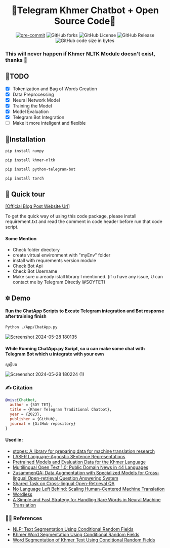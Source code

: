 <div align="center">

# 🏅Telegram Khmer Chatbot + Open Source Code🏅

[![pre-commit](https://img.shields.io/badge/pre--commit-enabled-brightgreen?logo=pre-commit&logoColor=white)](https://github.com/pre-commit/pre-commit)
<img alt="GitHub forks" src="https://img.shields.io/github/forks/SOYTET/Telegram-Chatbot">
<img alt="GitHub License" src="https://img.shields.io/github/license/SOYTET/Telegram-Chatbot">
<img alt="GitHub Release" src="https://img.shields.io/github/v/release/SOYTET/Telegram-Chatbot">
<img alt="GitHub code size in bytes" src="https://img.shields.io/github/languages/code-size/SOYTET/Telegram-Chatbot">




</div>

### This will never happen if Khmer NLTK Module doesn't exist, thanks 🙏
## 🎯TODO

- [X] Tokenization and Bag of Words Creation
- [X] Data Preprocessing
- [X] Neural Network Model
- [X] Training the Model
- [X] Model Evaluation
- [X] Telegram Bot Integration
- [ ] Make it more inteligent and flexible

## 💪Installation

```bash
pip install numpy
```
```bash
pip install khmer-nltk
```
```bash
pip install python-telegram-bot
```
```bash
pip install torch
```

## 🏹 Quick tour

[[Official Blog Post Website Url]](https://www.ikhode.site/posts/khmer-telegram-chatbot/)

To get the quick way of using this code package, please install requirement.txt  and read the comment in code header before run that code script. 
#### Some Mention
- Check folder directory 
- create virtual environment with "myEnv" folder
- install with requrements version module
- Check Bot Api 
- Check Bot Username
- Make sure u aready istall library I mentioned.
(if u have any issue, U can contact me by Telegram Directly @SOYTET)

## 🔯 Demo

#### Run the ChatApp Scripts to Excute Telegram integration and Bot response after training finish
```bash
Python ./App/ChatApp.py
```
![Screenshot 2024-05-28 180135](https://github.com/SOYTET/Telegram-Chatbot/assets/132768132/422ad075-38b3-45aa-b39d-9544491f9bea)


#### While Running ChatApp.py Script, so u can make some chat with Telegram Bot which u integrate with your own
```bash
សួស្ដីបង
```
![Screenshot 2024-05-28 180224 (1)](https://github.com/SOYTET/Telegram-Chatbot/assets/132768132/d7462838-f301-4723-b52a-aa4efe63e204)


### ✍️ Citation

```bibtex
@misc{Chatbot,
  author = {SOY TET},
  title = {Khmer Telegram Traditional Chatbot},
  year = {2023},
  publisher = {GitHub},
  journal = {GitHub repository}
}
```
#### Used in:
- [stopes: A library for preparing data for machine translation research](https://github.com/facebookresearch/stopes)
- [LASER Language-Agnostic SEntence Representations](https://github.com/facebookresearch/LASER)
- [Pretrained Models and Evaluation Data for the Khmer Language](https://ieeexplore.ieee.org/stamp/stamp.jsp?arnumber=9645441)
- [Multilingual Open Text 1.0: Public Domain News in 44 Languages](https://arxiv.org/pdf/2201.05609.pdf)
- [ZusammenQA: Data Augmentation with Specialized Models for Cross-lingual Open-retrieval Question Answering System](https://arxiv.org/pdf/2205.14981.pdf)
- [Shared Task on Cross-lingual Open-Retrieval QA](https://www.aclweb.org/portal/content/shared-task-cross-lingual-open-retrieval-qa)
- [No Language Left Behind: Scaling Human-Centered Machine Translation](https://research.facebook.com/publications/no-language-left-behind/)
- [Wordless](https://github.com/BLKSerene/Wordless)
- [A Simple and Fast Strategy for Handling Rare Words in Neural Machine Translation](https://aclanthology.org/2022.aacl-srw.6/)

### 👨‍🎓 References

- [NLP: Text Segmentation Using Conditional Random Fields](https://medium.com/@phylypo/nlp-text-segmentation-using-conditional-random-fields-e8ff1d2b6060)
- [Khmer Word Segmentation Using Conditional Random Fields](https://www2.nict.go.jp/astrec-att/member/ding/KhNLP2015-SEG.pdf)
- [Word Segmentation of Khmer Text Using Conditional Random Fields](https://medium.com/@phylypo/segmentation-of-khmer-text-using-conditional-random-fields-3a2d4d73956a)
